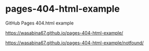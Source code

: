 # pages-404-html-example
GitHub Pages 404.html example

https://wasabina67.github.io/pages-404-html-example/

https://wasabina67.github.io/pages-404-html-example/notfound/

